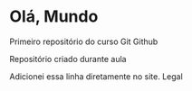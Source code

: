 # Olá, Mundo
 Primeiro repositório do curso Git Github

 Repositório criado durante aula
 
 Adicionei essa linha diretamente no site. Legal
